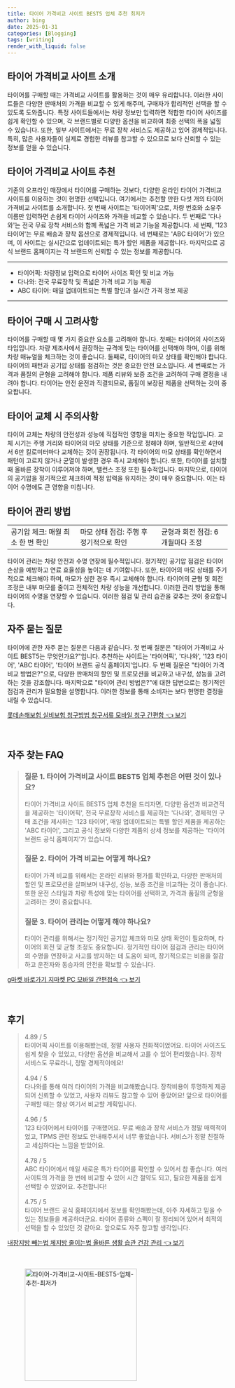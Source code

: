 ```yaml
---
title: 타이어 가격비교 사이트 BEST5 업체 추천 최저가
author: bing
date: 2025-01-31
categories: [Blogging]
tags: [writing]
render_with_liquid: false
---
```



<h2 id='타이어 가격비교 사이트 소개'>타이어 가격비교 사이트 소개</h2>

<p>타이어를 구매할 때는 가격비교 사이트를 활용하는 것이 매우 유리합니다. 이러한 사이트들은 다양한 판매처의 가격을 비교할 수 있게 해주며, 구매자가 합리적인 선택을 할 수 있도록 도와줍니다. 특정 사이트들에서는 차량 정보만 입력하면 적합한 타이어 사이즈를 쉽게 확인할 수 있으며, 각 브랜드별로 다양한 옵션을 비교하여 최종 선택의 폭을 넓힐 수 있습니다. 또한, 일부 사이트에서는 무료 장착 서비스도 제공하고 있어 경제적입니다. 특히, 많은 사용자들이 실제로 경험한 리뷰를 참고할 수 있으므로 보다 신뢰할 수 있는 정보를 얻을 수 있습니다.</p>

<h2 id='타이어 가격비교 사이트 추천'>타이어 가격비교 사이트 추천</h2>

<p>기존의 오프라인 매장에서 타이어를 구매하는 것보다, 다양한 온라인 타이어 가격비교 사이트를 이용하는 것이 현명한 선택입니다. 여기에서는 추천할 만한 다섯 개의 타이어 가격비교 사이트를 소개합니다. 첫 번째 사이트는 '타이어픽'으로, 차량 번호와 소유주 이름만 입력하면 손쉽게 타이어 사이즈와 가격을 비교할 수 있습니다. 두 번째로 '다나와'는 전국 무료 장착 서비스와 함께 폭넓은 가격 비교 기능을 제공합니다. 세 번째, '123 타이어'는 무료 배송과 장착 옵션으로 경제적입니다. 네 번째로는 'ABC 타이어'가 있으며, 이 사이트는 실시간으로 업데이트되는 특가 할인 제품을 제공합니다. 마지막으로 공식 브랜드 홈페이지는 각 브랜드의 신뢰할 수 있는 정보를 제공합니다.</p>

<hr />

<ul>
    <li>타이어픽: 차량정보 입력으로 타이어 사이즈 확인 및 비교 가능</li>
    <li>다나와: 전국 무료장착 및 폭넓은 가격 비교 기능 제공</li>
    <li>ABC 타이어: 매일 업데이트되는 특별 할인과 실시간 가격 정보 제공</li>
</ul>

<hr />

<h2 id='타이어 구매 시 고려사항'>타이어 구매 시 고려사항</h2>

<p>타이어를 구매할 때 몇 가지 중요한 요소를 고려해야 합니다. 첫째는 타이어의 사이즈와 타입입니다. 차량 제조사에서 권장하는 규격에 맞는 타이어를 선택해야 하며, 이를 위해 차량 매뉴얼을 체크하는 것이 좋습니다. 둘째로, 타이어의 마모 상태를 확인해야 합니다. 타이어의 패턴과 공기압 상태를 점검하는 것은 중요한 안전 요소입니다. 세 번째로는 가격과 품질의 균형을 고려해야 합니다. 제품 리뷰와 보증 조건을 고려하여 구매 결정을 내려야 합니다. 타이어는 안전 운전과 직결되므로, 품질이 보장된 제품을 선택하는 것이 중요합니다.</p>

<h2 id='타이어 교체 시 주의사항'>타이어 교체 시 주의사항</h2>

<p>타이어 교체는 차량의 안전성과 성능에 직접적인 영향을 미치는 중요한 작업입니다. 교체 시기는 주행 거리와 타이어의 마모 상태를 기준으로 정해야 하며, 일반적으로 4만에서 6만 킬로미터마다 교체하는 것이 권장됩니다. 각 타이어의 마모 상태를 확인하면서 패턴이 고르지 않거나 균열이 발생한 경우 즉시 교체해야 합니다. 또한, 타이어를 설치할 때 올바른 장착이 이루어져야 하며, 밸런스 조정 또한 필수적입니다. 마지막으로, 타이어의 공기압을 정기적으로 체크하여 적정 압력을 유지하는 것이 매우 중요합니다. 이는 타이어 수명에도 큰 영향을 미칩니다.</p>

<h2 id='타이어 관리 방법'>타이어 관리 방법</h2>

<table>
    <tr>
        <td>공기압 체크: 매월 최소 한 번 확인</td>
        <td>마모 상태 점검: 주행 후 정기적으로 확인</td>
        <td>균형과 회전 점검: 6개월마다 조정</td>
    </tr>
</table>

<p>타이어 관리는 차량 안전과 수명 연장에 필수적입니다. 정기적인 공기압 점검은 타이어 손상을 예방하고 연료 효율성을 높이는 데 기여합니다. 또한, 타이어의 마모 상태를 주기적으로 체크해야 하며, 마모가 심한 경우 즉시 교체해야 합니다. 타이어의 균형 및 회전 조정은 내부 마모를 줄이고 전체적인 차량 성능을 개선합니다. 이러한 관리 방법을 통해 타이어의 수명을 연장할 수 있습니다. 이러한 점검 및 관리 습관을 갖추는 것이 중요합니다.</p>

<h2 id='자주 묻는 질문'>자주 묻는 질문</h2>

<p>타이어에 관한 자주 묻는 질문은 다음과 같습니다. 첫 번째 질문은 "타이어 가격비교 사이트 BEST5는 무엇인가요?"입니다. 추천하는 사이트는 '타이어픽', '다나와', '123 타이어', 'ABC 타이어', '타이어 브랜드 공식 홈페이지'입니다. 두 번째 질문은 "타이어 가격 비교 방법은?"으로, 다양한 판매처의 할인 및 프로모션을 비교하고 내구성, 성능을 고려하는 것을 강조합니다. 마지막으로 "타이어 관리 방법은?"에 대한 답변으로는 정기적인 점검과 관리가 필요함을 설명합니다. 이러한 정보를 통해 소비자는 보다 현명한 결정을 내릴 수 있습니다.</p>


<p><a class="click-button" title="롯데손해보험 실비보험 청구방법 청구서류 모바일 청구 간편함" href="https://adkhouse.github.io/posts/%EB%A1%AF%EB%8D%B0%EC%86%90%ED%95%B4%EB%B3%B4%ED%97%98-%EC%8B%A4%EB%B9%84%EB%B3%B4%ED%97%98-%EC%B2%AD%EA%B5%AC%EB%B0%A9%EB%B2%95-%EC%B2%AD%EA%B5%AC%EC%84%9C%EB%A5%98-%EB%AA%A8%EB%B0%94%EC%9D%BC-%EC%B2%AD%EA%B5%AC-%EA%B0%84%ED%8E%B8%ED%95%A8/" rel="dofollow">롯데손해보험 실비보험 청구방법 청구서류 모바일 청구 간편함 👈 보기</a></p><br>
<h2 id='자주_찾는_FAQ'>자주 찾는 FAQ</h2>
<div itemscope="" itemtype="https://schema.org/FAQPage"> 
<blockquote> 
<div itemscope="" itemprop="mainEntity" itemtype="https://schema.org/Question"> 
<h3 itemprop="name">질문 1. 타이어 가격비교 사이트 BEST5 업체 추천은 어떤 것이 있나요?</h3> 
<div itemscope="" itemprop="acceptedAnswer" itemtype="https://schema.org/Answer"> 
<span itemprop="text"> 
<p>타이어 가격비교 사이트 BEST5 업체 추천을 드리자면, 다양한 옵션과 비교견적을 제공하는 '타이어픽', 전국 무료장착 서비스를 제공하는 '다나와', 경제적인 구매 조건을 제시하는 '123 타이어', 매일 업데이트되는 특별 할인 제품을 제공하는 'ABC 타이어', 그리고 공식 정보와 다양한 제품의 상세 정보를 제공하는 '타이어 브랜드 공식 홈페이지'가 있습니다.</p> 
</span> 
</div> 
</div> 

<div itemscope="" itemprop="mainEntity" itemtype="https://schema.org/Question"> 
<h3 itemprop="name">질문 2. 타이어 가격 비교는 어떻게 하나요?</h3> 
<div itemscope="" itemprop="acceptedAnswer" itemtype="https://schema.org/Answer"> 
<span itemprop="text"> 
<p>타이어 가격 비교를 위해서는 온라인 리뷰와 평가를 확인하고, 다양한 판매처의 할인 및 프로모션을 살펴보며 내구성, 성능, 보증 조건을 비교하는 것이 좋습니다. 또한 운전 스타일과 차량 특성에 맞는 타이어를 선택하고, 가격과 품질의 균형을 고려하는 것이 중요합니다.</p> 
</span> 
</div> 
</div> 

<div itemscope="" itemprop="mainEntity" itemtype="https://schema.org/Question"> 
<h3 itemprop="name">질문 3. 타이어 관리는 어떻게 해야 하나요?</h3> 
<div itemscope="" itemprop="acceptedAnswer" itemtype="https://schema.org/Answer"> 
<span itemprop="text"> 
<p>타이어 관리를 위해서는 정기적인 공기압 체크와 마모 상태 확인이 필요하며, 타이어의 회전 및 균형 조정도 중요합니다. 정기적인 타이어 점검과 관리는 타이어의 수명을 연장하고 사고를 방지하는 데 도움이 되며, 장기적으로는 비용을 절감하고 운전자와 동승자의 안전을 확보할 수 있습니다.</p> 
</span> 
</div> 
</div> 

</blockquote> 
</div>
<p><a class="click-button" title="g마켓 바로가기 지마켓 PC 모바일 간편접속" href="https://adkhouse.github.io/posts/g%EB%A7%88%EC%BC%93-%EB%B0%94%EB%A1%9C%EA%B0%80%EA%B8%B0-%EC%A7%80%EB%A7%88%EC%BC%93-PC-%EB%AA%A8%EB%B0%94%EC%9D%BC-%EA%B0%84%ED%8E%B8%EC%A0%91%EC%86%8D/" rel="dofollow">g마켓 바로가기 지마켓 PC 모바일 간편접속 👈 보기</a></p><br>
<h2 id='후기'>후기</h2>
<div itemscope itemtype="https://schema.org/Product">
  <blockquote>
  <div itemprop="review" itemscope itemtype="https://schema.org/Review">
      <div itemprop="reviewRating" itemscope itemtype="https://schema.org/Rating"> <span itemprop="ratingValue">4.89</span> / <span itemprop="bestRating">5</span> </div>
      <span itemprop="reviewBody">타이어픽 사이트를 이용해봤는데, 정말 사용자 친화적이었어요. 타이어 사이즈도 쉽게 찾을 수 있었고, 다양한 옵션을 비교해서 고를 수 있어 편리했습니다. 장착 서비스도 무료라니, 정말 경제적이에요!</span>
  </div>
  <br>
  <div itemprop="review" itemscope itemtype="https://schema.org/Review">
      <div itemprop="reviewRating" itemscope itemtype="https://schema.org/Rating"> <span itemprop="ratingValue">4.94</span> / <span itemprop="bestRating">5</span> </div>
      <span itemprop="reviewBody">다나와를 통해 여러 타이어의 가격을 비교해봤습니다. 장착비용이 투명하게 제공되어 신뢰할 수 있었고, 사용자 리뷰도 참고할 수 있어 좋았어요! 앞으로 타이어를 구매할 때는 항상 여기서 비교할 계획입니다.</span>
  </div>
  <br>
  <div itemprop="review" itemscope itemtype="https://schema.org/Review">
      <div itemprop="reviewRating" itemscope itemtype="https://schema.org/Rating"> <span itemprop="ratingValue">4.96</span> / <span itemprop="bestRating">5</span> </div>
      <span itemprop="reviewBody">123 타이어에서 타이어를 구매했어요. 무료 배송과 장착 서비스가 정말 매력적이었고, TPMS 관련 정보도 안내해주셔서 너무 좋았습니다. 서비스가 정말 친절하고 세심하다는 느낌을 받았어요.</span>
  </div>
  <br>
  <div itemprop="review" itemscope itemtype="https://schema.org/Review">
      <div itemprop="reviewRating" itemscope itemtype="https://schema.org/Rating"> <span itemprop="ratingValue">4.78</span> / <span itemprop="bestRating">5</span> </div>
      <span itemprop="reviewBody">ABC 타이어에서 매일 새로운 특가 타이어를 확인할 수 있어서 참 좋습니다. 여러 사이트의 가격을 한 번에 비교할 수 있어 시간 절약도 되고, 필요한 제품을 쉽게 선택할 수 있었어요. 추천합니다!</span>
  </div>
  <br>
  <div itemprop="review" itemscope itemtype="https://schema.org/Review">
      <div itemprop="reviewRating" itemscope itemtype="https://schema.org/Rating"> <span itemprop="ratingValue">4.75</span> / <span itemprop="bestRating">5</span> </div>
      <span itemprop="reviewBody">타이어 브랜드 공식 홈페이지에서 정보를 확인해봤는데, 아주 자세하고 믿을 수 있는 정보들을 제공하더군요. 타이어 종류와 스펙이 잘 정리되어 있어서 최적의 선택을 할 수 있었던 것 같아요. 앞으로도 자주 참고할 생각입니다.</span>
  </div>
  </blockquote>
</div>
<p><a class="click-button" title="내장지방 빼는법 체지방 줄이는법 올바른 생활 습관 건강 관리" href="https://adkhouse.github.io/posts/%EB%82%B4%EC%9E%A5%EC%A7%80%EB%B0%A9-%EB%B9%BC%EB%8A%94%EB%B2%95-%EC%B2%B4%EC%A7%80%EB%B0%A9-%EC%A4%84%EC%9D%B4%EB%8A%94%EB%B2%95-%EC%98%AC%EB%B0%94%EB%A5%B8-%EC%83%9D%ED%99%9C-%EC%8A%B5%EA%B4%80-%EA%B1%B4%EA%B0%95-%EA%B4%80%EB%A6%AC/" rel="dofollow">내장지방 빼는법 체지방 줄이는법 올바른 생활 습관 건강 관리 👈 보기</a></p><br>
<figure class="image"><img src="https://adkhouse.github.io/assets/img/thumbnail/타이어-가격비교-사이트-BEST5-업체-추천-최저가.webp" alt="타이어-가격비교-사이트-BEST5-업체-추천-최저가" width="256" height="256"></figure>